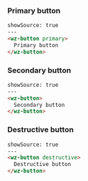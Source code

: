 ### Primary button
```html
showSource: true
---
<wz-button primary>
  Primary button
</wz-button>
```

### Secondary button
```html
showSource: true
---
<wz-button>
  Secondary button
</wz-button>
```

### Destructive button
```html
showSource: true
---
<wz-button destructive>
  Destructive button
</wz-button>
```



